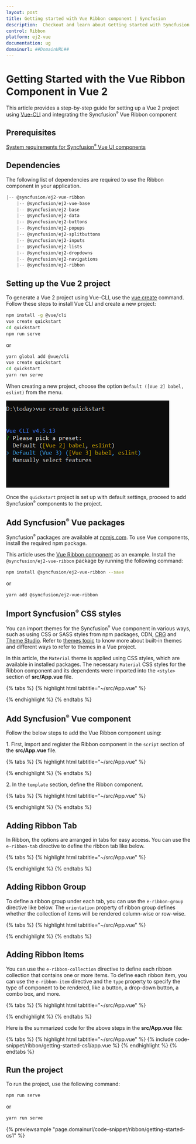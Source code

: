 ```yaml
---
layout: post
title: Getting started with Vue Ribbon component | Syncfusion
description:  Checkout and learn about Getting started with Syncfusion Vue Ribbon component of Syncfusion Essential JS 2 and more.
control: Ribbon
platform: ej2-vue
documentation: ug
domainurl: ##DomainURL##
---
```


# Getting Started with the Vue Ribbon Component in Vue 2

This article provides a step-by-step guide for setting up a Vue 2 project using [Vue-CLI](https://cli.vuejs.org/) and integrating the Syncfusion<sup style="font-size:70%">&reg;</sup> Vue Ribbon component

## Prerequisites

[System requirements for Syncfusion<sup style="font-size:70%">&reg;</sup> Vue UI components](https://ej2.syncfusion.com/vue/documentation/system-requirements)

## Dependencies

The following list of dependencies are required to use the Ribbon component in your application.

```js
|-- @syncfusion/ej2-vue-ribbon
    |-- @syncfusion/ej2-vue-base
    |-- @syncfusion/ej2-base
    |-- @syncfusion/ej2-data
    |-- @syncfusion/ej2-buttons
    |-- @syncfusion/ej2-popups
    |-- @syncfusion/ej2-splitbuttons
    |-- @syncfusion/ej2-inputs
    |-- @syncfusion/ej2-lists
    |-- @syncfusion/ej2-dropdowns    
    |-- @syncfusion/ej2-navigations        
    |-- @syncfusion/ej2-ribbon
```

## Setting up the Vue 2 project

To generate a Vue 2 project using Vue-CLI, use the [vue create](https://cli.vuejs.org/#getting-started) command. Follow these steps to install Vue CLI and create a new project:

```bash
npm install -g @vue/cli
vue create quickstart
cd quickstart
npm run serve
```

or

```bash
yarn global add @vue/cli
vue create quickstart
cd quickstart
yarn run serve
```

When creating a new project, choose the option `Default ([Vue 2] babel, eslint)` from the menu.

![Vue 2 project](./images/vue2-terminal.png)

Once the `quickstart` project is set up with default settings, proceed to add Syncfusion<sup style="font-size:70%">&reg;</sup> components to the project.

## Add Syncfusion<sup style="font-size:70%">&reg;</sup> Vue packages

Syncfusion<sup style="font-size:70%">&reg;</sup> packages are available at [npmjs.com](https://www.npmjs.com/search?q=ej2-vue). To use Vue components, install the required npm package.

This article uses the [Vue Ribbon component](https://www.syncfusion.com/vue-components/vue-ribbon) as an example. Install the `@syncfusion/ej2-vue-ribbon` package by running the following command:

```bash
npm install @syncfusion/ej2-vue-ribbon --save
```
or

```bash
yarn add @syncfusion/ej2-vue-ribbon
```

## Import Syncfusion<sup style="font-size:70%">&reg;</sup> CSS styles

You can import themes for the Syncfusion<sup style="font-size:70%">&reg;</sup> Vue component in various ways, such as using CSS or SASS styles from npm packages, CDN, [CRG](https://ej2.syncfusion.com/javascript/documentation/common/custom-resource-generator/) and [Theme Studio](https://ej2.syncfusion.com/vue/documentation/appearance/theme-studio/). Refer to [themes topic](https://ej2.syncfusion.com/vue/documentation/appearance/theme/) to know more about built-in themes and different ways to refer to themes in a Vue project.

In this article, the `Material` theme is applied using CSS styles, which are available in installed packages. The necessary `Material` CSS styles for the Ribbon component and its dependents were imported into the `<style>` section of **src/App.vue** file.

{% tabs %}
{% highlight html tabtitle="~/src/App.vue" %}

<style>
@import "../node_modules/@syncfusion/ej2-base/styles/material.css";
@import "../node_modules/@syncfusion/ej2-buttons/styles/material.css";  
@import "../node_modules/@syncfusion/ej2-popups/styles/material.css";
@import "../node_modules/@syncfusion/ej2-splitbuttons/styles/material.css";
@import "../node_modules/@syncfusion/ej2-inputs/styles/material.css";
@import "../node_modules/@syncfusion/ej2-lists/styles/material.css";
@import "../node_modules/@syncfusion/ej2-dropdowns/styles/material.css";
@import "../node_modules/@syncfusion/ej2-navigations/styles/material.css";
@import "../node_modules/@syncfusion/ej2-vue-ribbon/styles/material.css";
</style>

{% endhighlight %}
{% endtabs %}

## Add Syncfusion<sup style="font-size:70%">&reg;</sup> Vue component

Follow the below steps to add the Vue Ribbon component using:

1\. First, import and register the Ribbon component in the `script` section of the **src/App.vue** file.

{% tabs %}
{% highlight html tabtitle="~/src/App.vue" %}

<script>
import { RibbonPlugin } from "@syncfusion/ej2-vue-ribbon";
export default {
    components: {
      'ejs-ribbon': RibbonComponent
    }
}
</script>

{% endhighlight %}
{% endtabs %}

2\. In the `template` section, define the Ribbon component.

{% tabs %}
{% highlight html tabtitle="~/src/App.vue" %}

<template>
  <ejs-ribbon id="ribbon"></ejs-ribbon>
</template>

{% endhighlight %}
{% endtabs %}

## Adding Ribbon Tab

In Ribbon, the options are arranged in tabs for easy access. You can use the `e-ribbon-tab` directive to define the ribbon tab like below.

{% tabs %}
{% highlight html tabtitle="~/src/App.vue" %}

<template>
  <ejs-ribbon id="ribbon">
    <e-ribbon-tabs>
      <e-ribbon-tab header="Home"></e-ribbon-tab>
    </e-ribbon-tabs>
  </ejs-ribbon>
</template>

<script>
  import { RibbonComponent, RibbonTabDirective, RibbonTabsDirective } from "@syncfusion/ej2-vue-ribbon";
  export default {
    components: {
      'ejs-ribbon': RibbonComponent,
      'e-ribbon-tab': RibbonTabDirective,
      'e-ribbon-tabs': RibbonTabsDirective
    }
  };
</script>

{% endhighlight %}
{% endtabs %}

## Adding Ribbon Group

To define a ribbon group under each tab, you can use the `e-ribbon-group` directive like below. The `orientation` property of ribbon group defines whether the collection of items will be rendered column-wise or row-wise.

{% tabs %}
{% highlight html tabtitle="~/src/App.vue" %}

<template>
  <ejs-ribbon id="ribbon">
    <e-ribbon-tabs>
      <e-ribbon-tab header="Home">
        <e-ribbon-groups>
          <e-ribbon-group header="Clipboard" orientation="Row"></e-ribbon-group>
        </e-ribbon-groups>
      </e-ribbon-tab>
    </e-ribbon-tabs>
  </ejs-ribbon>
</template>

<script>
import { RibbonComponent, RibbonTabDirective, RibbonTabsDirective, RibbonGroupDirective, RibbonGroupsDirective } from "@syncfusion/ej2-vue-ribbon";
export default {
  components: {
    'ejs-ribbon': RibbonComponent,
    'e-ribbon-tab': RibbonTabDirective,
    'e-ribbon-tabs': RibbonTabsDirective,
    'e-ribbon-groups': RibbonGroupsDirective,
    'e-ribbon-group': RibbonGroupDirective
  }
};
</script>

{% endhighlight %}
{% endtabs %}

## Adding Ribbon Items

You can use the `e-ribbon-collection` directive to define each ribbon collection that contains one or more items. To define each ribbon item, you can use the `e-ribbon-item` directive and the `type` property to specify the type of component to be rendered, like a button, a drop-down button, a combo box, and more.

{% tabs %}
{% highlight html tabtitle="~/src/App.vue" %}

<template>
  <ejs-ribbon id="ribbon">
    <e-ribbon-tabs>
      <e-ribbon-tab header="Home">
        <e-ribbon-groups>
          <e-ribbon-group header="Clipboard" orientation="Column">
            <e-ribbon-collections>
              <e-ribbon-collection id="paste-collection">
                <e-ribbon-items>
                  <e-ribbon-item type="SplitButton" :splitButtonSettings="pasteSettigs"></e-ribbon-item>
                </e-ribbon-items>
              </e-ribbon-collection>
              <e-ribbon-collection id="cutcopy-collection">
                <e-ribbon-items>
                  <e-ribbon-item type="Button" :buttonSettings="cutButton"></e-ribbon-item>
                  <e-ribbon-item type="Button" :buttonSettings="copyButton"></e-ribbon-item>
                </e-ribbon-items>
              </e-ribbon-collection>
            </e-ribbon-collections>
          </e-ribbon-group>
        </e-ribbon-groups>
      </e-ribbon-tab>
    </e-ribbon-tabs>
  </ejs-ribbon>
</template>

<script>
  
  import { RibbonComponent, RibbonTabDirective, RibbonTabsDirective, RibbonGroupDirective, RibbonGroupsDirective, RibbonCollectionDirective, RibbonCollectionsDirective, RibbonItemDirective, RibbonItemsDirective } from "@syncfusion/ej2-vue-ribbon";

  export default {
    components: {
      'ejs-ribbon': RibbonComponent,
      'e-ribbon-tab': RibbonTabDirective,
      'e-ribbon-tabs': RibbonTabsDirective,
      'e-ribbon-group': RibbonGroupDirective,
      'e-ribbon-groups': RibbonGroupsDirective,
      'e-ribbon-collection': RibbonCollectionDirective,
      'e-ribbon-collections': RibbonCollectionsDirective,
      'e-ribbon-item': RibbonItemDirective,
      'e-ribbon-items': RibbonItemsDirective
    },
    data: function () {
      return {
        pasteSettigs:{ 
          iconCss: "e-icons e-paste", content: "Paste",
          items: [{ text: "Keep Source Format" }, { text: "Merge format" }, { text: "Keep text only" }]
        },
        cutButton:  { iconCss: "e-icons e-cut", content: "Cut" },
        copyButton:  { iconCss: "e-icons e-copy", content: "Copy" },
      }
    }
  };
</script>

{% endhighlight %}
{% endtabs %}

Here is the summarized code for the above steps in the **src/App.vue** file:

{% tabs %}
{% highlight html tabtitle="~/src/App.vue" %}
{% include code-snippet/ribbon/getting-started-cs1/app.vue %}
{% endhighlight %}
{% endtabs %}

## Run the project

To run the project, use the following command:

```bash
npm run serve
```

or

```bash
yarn run serve
```
        
{% previewsample "page.domainurl/code-snippet/ribbon/getting-started-cs1" %}